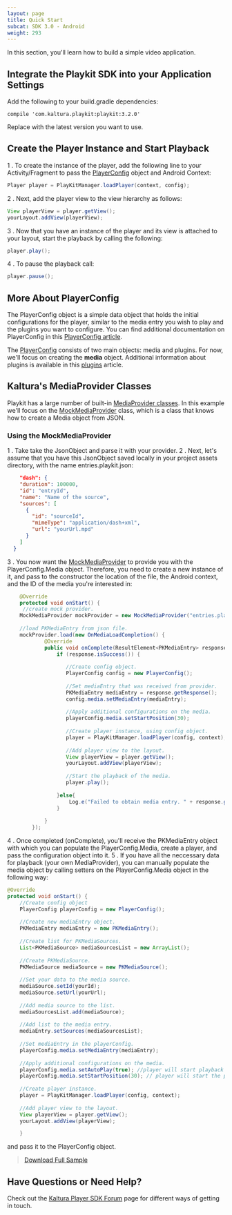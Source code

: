 ```yaml
---
layout: page
title: Quick Start
subcat: SDK 3.0 - Android
weight: 293
---
```


In this section, you'll learn how to build a simple video application.

## Integrate the Playkit SDK into your Application Settings

Add the following to your build.gradle dependencies:

	compile 'com.kaltura.playkit:playkit:3.2.0'

Replace with the latest version you want to use.

## Create the Player Instance and Start Playback  

1 . To create the instance of the player, add the following line to your Activity/Fragment to pass the [PlayerConfig](https://github.com/kaltura/playkit-android/blob/master/playkit/src/main/java/com/kaltura/playkit/PlayerConfig.java) object and Android Context:


```java
Player player = PlayKitManager.loadPlayer(context, config);
```
2 . Next, add the player view to the view hierarchy as follows:

```java
View playerView = player.getView();
yourLayout.addView(playerView);
```

3 . Now that you have an instance of the player and its view is attached to your layout, start the playback by calling the following:
	
```java
player.play();
```
	
4 . To pause the playback call:

```java
player.pause();
```

## More About PlayerConfig  

The PlayerConfig object is a simple data object that holds the initial configurations for the player, similar to the media entry you wish to play and the plugins you want to configure. You can find additional documentation on PlayerConfig in this [PlayerConfig article](https://vpaas.kaltura.com/documentation/Mobile-Video-Player-SDKs/v3_Android_PlayerConfig.html).

The [PlayerConfig](https://github.com/kaltura/playkit-android/blob/master/playkit/src/main/java/com/kaltura/playkit/PlayerConfig.java) consists of two main objects: media and plugins. For now, we'll focus on creating the **media** object. Additional information about plugins is available in this [plugins](https://vpaas.kaltura.com/documentation/Mobile-Video-Player-SDKs/v3_Plugins-Android.html) article.

## Kaltura's MediaProvider Classes  

Playkit has a large number of built-in [MediaProvider classes](https://https://vpaas.kaltura.com/documentation/Mobile-Video-Player-SDKs/v3_MediaProviders-Android.html). In this example we'll focus on the [MockMediaProvider](https://github.com/kaltura/playkit-android/blob/master/playkit/src/main/java/com/kaltura/playkit/backend/mock/MockMediaProvider.java) class, which is a class that knows how to create a Media object from JSON. 

### Using the MockMediaProvider  

1 . Take take the JsonObject and parse it with your provider. 
2 . Next, let's assume that you have this JsonObject saved locally in your project assets directory, with the name entries.playkit.json:

```json
	"dash": {
    "duration": 100000,
    "id": "entryId",
    "name": "Name of the source",
    "sources": [
      {
        "id": "sourceId",
        "mimeType": "application/dash+xml",
        "url": "yourUrl.mpd"
      }
    ]
  }
``` 
3 . You now want the [MockMediaProvider](https://github.com/kaltura/playkit-android/blob/master/playkit/src/main/java/com/kaltura/playkit/backend/mock/MockMediaProvider.java) to provide you with the PlayerConfig.Media object. Therefore, you need to create a new instance of it, and pass to the constructor the location of the file, the Android context, and the ID of the media you're interested in:

```java
 	@Override
 	protected void onStart() {
   	 //create mock provider. 
	MockMediaProvider mockProvider = new MockMediaProvider("entries.playkit.json", this, "entryId");
	
	//load PKMediaEntry from json file.
	mockProvider.load(new OnMediaLoadCompletion() {
            @Override
            public void onComplete(ResultElement<PKMediaEntry> response) {
                if (response.isSuccess()) {
                   
                   //Create config object.
                   PlayerConfig config = new PlayerConfig();
                   
                   //Set mediaEntry that was received from provider.
                   PKMediaEntry mediaEntry = response.getResponse();
                   config.media.setMediaEntry(mediaEntry);
                   
                   //Apply additional configurations on the media.
                   playerConfig.media.setStartPosition(30);
                   
                   //Create player instance, using config object.
                   player = PlayKitManager.loadPlayer(config, context);
                   
                   //Add player view to the layout.
                   View playerView = player.getView();
                   yourLayout.addView(playerView);
                   
                   //Start the playback of the media.
                   player.play();
                   
                }else{
               		Log.e("Failed to obtain media entry. " + response.getError().getMessage());
                }
               
            }
        });
```

4 . Once completed (onComplete), you'll receive the PKMediaEntry object with which you can populate the PlayerConfig.Media, create a player, and pass the configuration object into it.
5 . If you have all the neccessary data for playback (your own MediaProvider), you can manually populate the media object by calling setters on the PlayerConfig.Media object in the following way:

```java
@Override
protected void onStart() {
	//Create config object
	PlayerConfig playerConfig = new PlayerConfig();
	
	//Create new mediaEntry object.
	PKMediaEntry mediaEntry = new PKMediaEntry();
	
	//Create list for PKMediaSources.
	List<PKMediaSource> mediaSourcesList = new ArrayList();
	
	//Create PKMediaSource.
	PKMediaSource mediaSource = new PKMediaSource();
	
	//Set your data to the media source.
	mediaSource.setId(yourId);
	mediaSource.setUrl(yourUrl);
	
	//Add media source to the list.
	mediaSourcesList.add(mediaSource);
	
	//Add list to the media entry.
	mediaEntry.setSources(mediaSourcesList);
	
	//Set mediaEntry in the playerConfig.
	playerConfig.media.setMediaEntry(mediaEntry); 
	
	//Apply additional configurations on the media.
	playerConfig.media.setAutoPlay(true); //player will start playback immediately after the media is loaded and can be played.
	playerConfig.media.setStartPosition(30); // player will start the playback from the 30 second of the media.
	
	//Create player instance.
    player = PlayKitManager.loadPlayer(config, context);
                   
   	//Add player view to the layout.
   	View playerView = player.getView();
   	yourLayout.addView(playerView);

	}
```

and pass it to the PlayerConfig object.


> [Download Full Sample]()



## Have Questions or Need Help?

Check out the [Kaltura Player SDK Forum](https://forum.kaltura.org/c/playkit) page for different ways of getting in touch.
